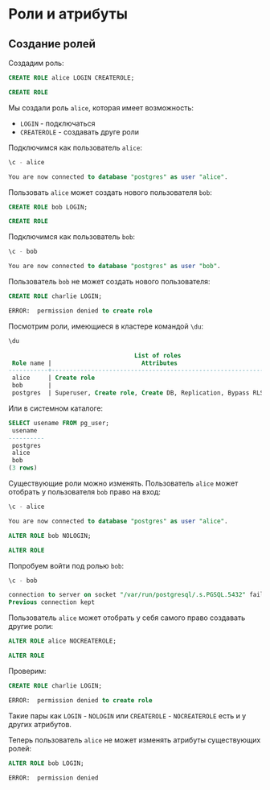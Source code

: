 # Роли и атрибуты


## Создание ролей

Создадим роль:
```sql
CREATE ROLE alice LOGIN CREATEROLE;

CREATE ROLE
```

Мы создали роль `alice`, которая имеет возможность:
- `LOGIN` - подключаться
- `CREATEROLE` - создавать друге роли

Подключимся как пользователь `alice`:
```sql
\c - alice

You are now connected to database "postgres" as user "alice".
```

Пользовать `alice` может создать нового пользователя `bob`:
```sql
CREATE ROLE bob LOGIN;

CREATE ROLE
```

Подключимся как пользователь `bob`:
```sql
\c - bob

You are now connected to database "postgres" as user "bob".
```

Пользователь `bob` не может создать нового пользователя:
```sql
CREATE ROLE charlie LOGIN;

ERROR:  permission denied to create role
```

Посмотрим роли, имеющиеся в кластере командой `\du`:
```sql
\du

                                   List of roles
 Role name |                         Attributes                         | Member of
-----------+------------------------------------------------------------+-----------
 alice     | Create role                                                | {}
 bob       |                                                            | {}
 postgres  | Superuser, Create role, Create DB, Replication, Bypass RLS | {}
```

Или в системном каталоге:
```sql
SELECT usename FROM pg_user;
 usename  
----------
 postgres
 alice
 bob
(3 rows)
```

Существующие роли можно изменять. Пользователь `alice` может отобрать у пользователя `bob` право на вход:
```sql
\c - alice

You are now connected to database "postgres" as user "alice".
```

```sql
ALTER ROLE bob NOLOGIN;

ALTER ROLE
```

Попробуем войти под ролью `bob`:
```sql
\c - bob

connection to server on socket "/var/run/postgresql/.s.PGSQL.5432" failed: FATAL:  role "bob" is not permitted to log in
Previous connection kept
```

Пользователь `alice` может отобрать у себя самого право создавать другие роли:
```sql
ALTER ROLE alice NOCREATEROLE;

ALTER ROLE
```

Проверим:
```sql
CREATE ROLE charlie LOGIN;

ERROR:  permission denied to create role
```

Такие пары как `LOGIN` - `NOLOGIN` или `CREATEROLE` - `NOCREATEROLE` есть и у других атрибутов.

Теперь пользователь `alice` не может изменять атрибуты существующих ролей:
```sql
ALTER ROLE bob LOGIN;

ERROR:  permission denied
```

